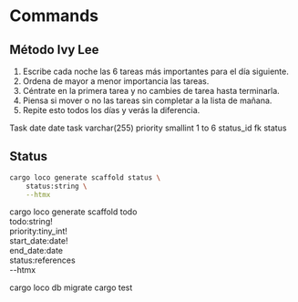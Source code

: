 # Commands

## Método Ivy Lee

1. Escribe cada noche las 6 tareas más importantes para el día siguiente.
2. Ordena de mayor a menor importancia las tareas.
3. Céntrate en la primera tarea y no cambies de tarea hasta terminarla.
4. Piensa si mover o no las tareas sin completar a la lista de mañana.
5. Repite esto todos los días y verás la diferencia.

Task
  date date
  task varchar(255)
  priority smallint 1 to 6
  status_id fk status

## Status

```bash
cargo loco generate scaffold status \
    status:string \
    --htmx
```

cargo loco generate scaffold todo \
    todo:string! \
    priority:tiny_int! \
    start_date:date! \
    end_date:date \
    status:references \
    --htmx

cargo loco db migrate
cargo test

